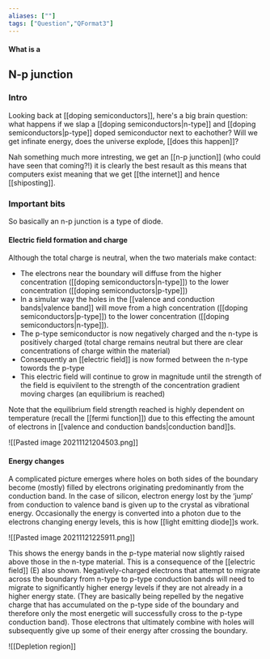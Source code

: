 ```yaml
---
aliases: [""]
tags: ["Question","QFormat3"]
---
```


#### What is a
## N-p junction
### Intro
Looking back at [[doping semiconductors]], here's a big brain question: what happens if we slap a [[doping semiconductors|n-type]] and [[doping semiconductors|p-type]] doped semiconductor next to eachother? Will we get infinate energy, does the universe explode, [[does this happen]]?

Nah something much more intresting, we get an [[n-p junction]] (who could have seen that coming?!) it is clearly the best resault as this means that computers exist meaning that we get [[the internet]] and hence [[shiposting]].

### Important bits
So basically an n-p junction is a type of diode.

#### Electric field formation and charge
Although the total charge is neutral, when the two materials make contact:
- The electrons near the boundary will diffuse from the higher concentration ([[doping semiconductors|n-type]]) to the lower concentration ([[doping semiconductors|p-type]])
- In a simular way the holes in the [[valence and conduction bands|valence band]] will move from a high concentration ([[doping semiconductors|p-type]]) to the lower concentration ([[doping semiconductors|n-type]]).
-  The p-type semiconductor is now negatively charged and the n-type is positively charged (total charge remains neutral but there are clear concentrations of charge within the material)
-  Consequently an [[electric field]] is now formed between the n-type towords the p-type
-  This electric field will continue to grow in magnitude until the strength of the field is equivilent to the strength of the concentration gradient moving charges (an equilibrium is reached)

Note that the equilibrium field strength reached is highly dependent on temperature (recall the [[fermi function]]) due to this effecting the amount of electrons in [[valence and conduction bands|conduction band]]s. 

![[Pasted image 20211121204503.png]]

#### Energy changes
A complicated picture emerges where holes on both sides of the boundary become (mostly) filled by electrons originating predominantly from the conduction band.  In the 
case of silicon, electron energy lost by the ‘jump’ from conduction to valence band is given up to the crystal as vibrational energy. 
Occasionally the energy is converted into a photon due to the electrons changing energy levels, this is how [[light emitting diode]]s work.

![[Pasted image 20211121225911.png]]

This shows the energy bands in the p-type material now slightly raised above those in the n-type material. This is a consequence of the [[electric field]] (E) also shown. 
Negatively-charged electrons that attempt to migrate across the boundary from n-type to p-type conduction bands will need to migrate to significantly higher energy levels if they are not already in a higher energy state. (They are basically being repelled by the negative charge that has accumulated on the p-type side of the boundary and therefore only the most energetic will successfully cross to the p-type conduction band). 
Those electrons that ultimately combine with holes will subsequently give up some of their energy after crossing the boundary.

![[Depletion region]]
